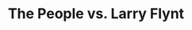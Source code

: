 ---
title: "The People vs. Larry Flynt"

year: 1996

director: "Milos Forman"

summary: "Biopic about Larry Flynt (publisher of Hustler magazine)"

comment: "I love the scene in the surpreme court! That Edward Norton guy sure can deliver. Also, do you think Courtney Love enjoyed filming this?"

image: "https://media.giphy.com/media/PAv0TgCvCLlpm/giphy.gif"

imdb: "https://www.imdb.com/title/tt0117318/"

quotes:
  - "If the First Amendment will protect a scumbag like me, it will protect all of you."
  - "I know I'm not supposed to joke, but that's sort of the point."
---